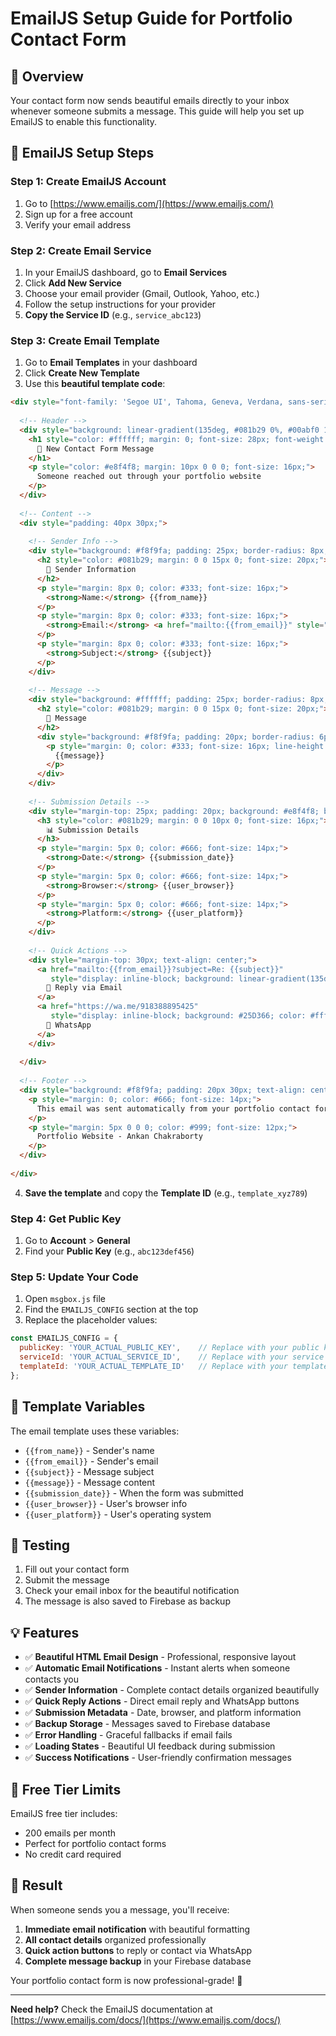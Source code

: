 # EmailJS Setup Guide for Portfolio Contact Form

## 🎯 Overview
Your contact form now sends beautiful emails directly to your inbox whenever someone submits a message. This guide will help you set up EmailJS to enable this functionality.

## 📧 EmailJS Setup Steps

### Step 1: Create EmailJS Account
1. Go to [https://www.emailjs.com/](https://www.emailjs.com/)
2. Sign up for a free account
3. Verify your email address

### Step 2: Create Email Service
1. In your EmailJS dashboard, go to **Email Services**
2. Click **Add New Service**
3. Choose your email provider (Gmail, Outlook, Yahoo, etc.)
4. Follow the setup instructions for your provider
5. **Copy the Service ID** (e.g., `service_abc123`)

### Step 3: Create Email Template
1. Go to **Email Templates** in your dashboard
2. Click **Create New Template**
3. Use this **beautiful template code**:

```html
<div style="font-family: 'Segoe UI', Tahoma, Geneva, Verdana, sans-serif; max-width: 600px; margin: 0 auto; background: #ffffff; border-radius: 12px; overflow: hidden; box-shadow: 0 10px 30px rgba(0,0,0,0.1);">
  
  <!-- Header -->
  <div style="background: linear-gradient(135deg, #081b29 0%, #00abf0 100%); padding: 40px 30px; text-align: center;">
    <h1 style="color: #ffffff; margin: 0; font-size: 28px; font-weight: 600;">
      📧 New Contact Form Message
    </h1>
    <p style="color: #e8f4f8; margin: 10px 0 0 0; font-size: 16px;">
      Someone reached out through your portfolio website
    </p>
  </div>
  
  <!-- Content -->
  <div style="padding: 40px 30px;">
    
    <!-- Sender Info -->
    <div style="background: #f8f9fa; padding: 25px; border-radius: 8px; margin-bottom: 25px; border-left: 4px solid #00abf0;">
      <h2 style="color: #081b29; margin: 0 0 15px 0; font-size: 20px;">
        👤 Sender Information
      </h2>
      <p style="margin: 8px 0; color: #333; font-size: 16px;">
        <strong>Name:</strong> {{from_name}}
      </p>
      <p style="margin: 8px 0; color: #333; font-size: 16px;">
        <strong>Email:</strong> <a href="mailto:{{from_email}}" style="color: #00abf0; text-decoration: none;">{{from_email}}</a>
      </p>
      <p style="margin: 8px 0; color: #333; font-size: 16px;">
        <strong>Subject:</strong> {{subject}}
      </p>
    </div>
    
    <!-- Message -->
    <div style="background: #ffffff; padding: 25px; border-radius: 8px; border: 2px solid #e9ecef;">
      <h2 style="color: #081b29; margin: 0 0 15px 0; font-size: 20px;">
        💬 Message
      </h2>
      <div style="background: #f8f9fa; padding: 20px; border-radius: 6px; border-left: 3px solid #00abf0;">
        <p style="margin: 0; color: #333; font-size: 16px; line-height: 1.6;">
          {{message}}
        </p>
      </div>
    </div>
    
    <!-- Submission Details -->
    <div style="margin-top: 25px; padding: 20px; background: #e8f4f8; border-radius: 8px;">
      <h3 style="color: #081b29; margin: 0 0 10px 0; font-size: 16px;">
        📊 Submission Details
      </h3>
      <p style="margin: 5px 0; color: #666; font-size: 14px;">
        <strong>Date:</strong> {{submission_date}}
      </p>
      <p style="margin: 5px 0; color: #666; font-size: 14px;">
        <strong>Browser:</strong> {{user_browser}}
      </p>
      <p style="margin: 5px 0; color: #666; font-size: 14px;">
        <strong>Platform:</strong> {{user_platform}}
      </p>
    </div>
    
    <!-- Quick Actions -->
    <div style="margin-top: 30px; text-align: center;">
      <a href="mailto:{{from_email}}?subject=Re: {{subject}}" 
         style="display: inline-block; background: linear-gradient(135deg, #00abf0, #0088cc); color: #ffffff; padding: 12px 30px; text-decoration: none; border-radius: 25px; font-weight: 600; margin: 0 10px 10px 0;">
        📧 Reply via Email
      </a>
      <a href="https://wa.me/918388895425" 
         style="display: inline-block; background: #25D366; color: #ffffff; padding: 12px 30px; text-decoration: none; border-radius: 25px; font-weight: 600; margin: 0 10px 10px 0;">
        💬 WhatsApp
      </a>
    </div>
    
  </div>
  
  <!-- Footer -->
  <div style="background: #f8f9fa; padding: 20px 30px; text-align: center; border-top: 1px solid #e9ecef;">
    <p style="margin: 0; color: #666; font-size: 14px;">
      This email was sent automatically from your portfolio contact form
    </p>
    <p style="margin: 5px 0 0 0; color: #999; font-size: 12px;">
      Portfolio Website - Ankan Chakraborty
    </p>
  </div>
  
</div>
```

4. **Save the template** and copy the **Template ID** (e.g., `template_xyz789`)

### Step 4: Get Public Key
1. Go to **Account** > **General**
2. Find your **Public Key** (e.g., `abc123def456`)

### Step 5: Update Your Code
1. Open `msgbox.js` file
2. Find the `EMAILJS_CONFIG` section at the top
3. Replace the placeholder values:

```javascript
const EMAILJS_CONFIG = {
  publicKey: 'YOUR_ACTUAL_PUBLIC_KEY',    // Replace with your public key
  serviceId: 'YOUR_ACTUAL_SERVICE_ID',    // Replace with your service ID
  templateId: 'YOUR_ACTUAL_TEMPLATE_ID'   // Replace with your template ID
};
```

## 🎨 Template Variables
The email template uses these variables:
- `{{from_name}}` - Sender's name
- `{{from_email}}` - Sender's email
- `{{subject}}` - Message subject
- `{{message}}` - Message content
- `{{submission_date}}` - When the form was submitted
- `{{user_browser}}` - User's browser info
- `{{user_platform}}` - User's operating system

## 🔧 Testing
1. Fill out your contact form
2. Submit the message
3. Check your email inbox for the beautiful notification
4. The message is also saved to Firebase as backup

## 💡 Features
- ✅ **Beautiful HTML Email Design** - Professional, responsive layout
- ✅ **Automatic Email Notifications** - Instant alerts when someone contacts you
- ✅ **Sender Information** - Complete contact details organized beautifully
- ✅ **Quick Reply Actions** - Direct email reply and WhatsApp buttons
- ✅ **Submission Metadata** - Date, browser, and platform information
- ✅ **Backup Storage** - Messages saved to Firebase database
- ✅ **Error Handling** - Graceful fallbacks if email fails
- ✅ **Loading States** - Beautiful UI feedback during submission
- ✅ **Success Notifications** - User-friendly confirmation messages

## 🚀 Free Tier Limits
EmailJS free tier includes:
- 200 emails per month
- Perfect for portfolio contact forms
- No credit card required

## 🎯 Result
When someone sends you a message, you'll receive:
1. **Immediate email notification** with beautiful formatting
2. **All contact details** organized professionally
3. **Quick action buttons** to reply or contact via WhatsApp
4. **Complete message backup** in your Firebase database

Your portfolio contact form is now professional-grade! 🎉

---
**Need help?** Check the EmailJS documentation at [https://www.emailjs.com/docs/](https://www.emailjs.com/docs/)
